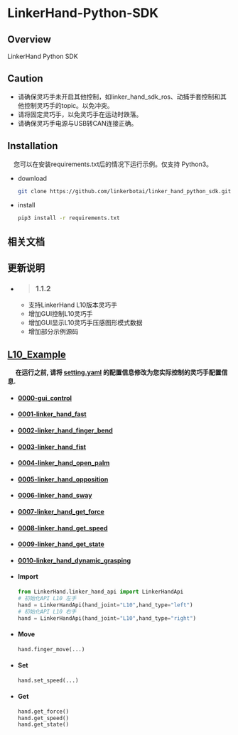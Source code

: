 # LinkerHand-Python-SDK

## Overview
LinkerHand Python SDK

## Caution
- 请确保灵巧手未开启其他控制，如linker_hand_sdk_ros、动捕手套控制和其他控制灵巧手的topic。以免冲突。
- 请将固定灵巧手，以免灵巧手在运动时跌落。
- 请确保灵巧手电源与USB转CAN连接正确。

## Installation
&ensp;&ensp;您可以在安装requirements.txt后的情况下运行示例。仅支持 Python3。
- download

  ```bash
  git clone https://github.com/linkerbotai/linker_hand_python_sdk.git
  ```

- install

  ```bash
  pip3 install -r requirements.txt
  ```

## 相关文档


## 更新说明
- > ### 1.1.2
  - 支持LinkerHand L10版本灵巧手
  - 增加GUI控制L10灵巧手
  - 增加GUI显示L10灵巧手压感图形模式数据
  - 增加部分示例源码
  


## [L10_Example](example/L10)

&ensp;&ensp; __在运行之前, 请将 [setting.yaml](LinkerHand/config/setting.yaml) 的配置信息修改为您实际控制的灵巧手配置信息.__

- #### [0000-gui_control](example/gui_control/gui_control.py)
- #### [0001-linker_hand_fast](example/L10/gesture/linker_hand_fast.py)
- #### [0002-linker_hand_finger_bend](example/L10/gesture/linker_hand_finger_bend.py)
- #### [0003-linker_hand_fist](example/L10/gesture/linker_hand_fist.py)
- #### [0004-linker_hand_open_palm](example/L10/gesture/linker_hand_open_palm.py)
- #### [0005-linker_hand_opposition](example/L10/gesture/linker_hand_opposition.py)
- #### [0006-linker_hand_sway](example/L10/gesture/linker_hand_sway.py)

- #### [0007-linker_hand_get_force](example/L10/get_status/get_force.py)
- #### [0008-linker_hand_get_speed](example/L10/get_status/get_speed.py)
- #### [0009-linker_hand_get_state](example/L10/get_status/get_state.py)

- #### [0010-linker_hand_dynamic_grasping](example/L10/grab/dynamic_grasping.py)




- #### Import
  ```python
  from LinkerHand.linker_hand_api import LinkerHandApi
  # 初始化API L10 左手
  hand = LinkerHandApi(hand_joint="L10",hand_type="left")
  # 初始化API L10 右手
  hand = LinkerHandApi(hand_joint="L10",hand_type="right")
  ```


- #### Move
  ```python
  hand.finger_move(...)
  ```

- #### Set
  ```python
  hand.set_speed(...)
  ```

- #### Get
  ```python
  hand.get_force()
  hand.get_speed()
  hand.get_state()
  ```



